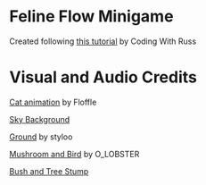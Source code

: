 # Feline Flow Minigame

Created following [this tutorial](https://youtu.be/nKBhz6oJYsc?si=Kg_RBc7aHVttUYS_) by Coding With Russ

# Visual and Audio Credits

[Cat animation](https://floffle.itch.io/2d-pixel-art-cat-animations) by Floffle

[Sky Background](https://free-game-assets.itch.io/free-sky-with-clouds-background-pixel-art-set)

[Ground](https://styloo.itch.io/river-parallax-background) by styloo

[Mushroom and Bird](https://o-lobster.itch.io/platformmetroidvania-pixel-art-asset-pack) by O_LOBSTER

[Bush and Tree Stump](https://free-game-assets.itch.io/free-swamp-2d-tileset-pixel-art)



